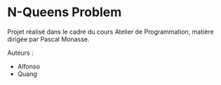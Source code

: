 # N-Queens Problem

Projet réalisé dans le cadre du cours Atelier de Programmation, matière dirigée par Pascal Monasse.

Auteurs :
- Alfonso
- Quang
